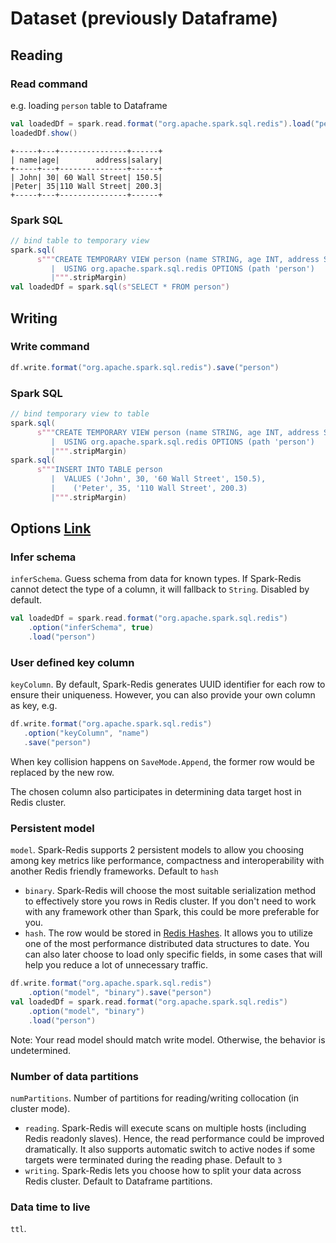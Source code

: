 # Dataset (previously Dataframe)

## Reading

### Read command

e.g. loading `person` table to Dataframe

```scala
val loadedDf = spark.read.format("org.apache.spark.sql.redis").load("person")
loadedDf.show()
```

```
+-----+---+---------------+------+
| name|age|        address|salary|
+-----+---+---------------+------+
| John| 30| 60 Wall Street| 150.5|
|Peter| 35|110 Wall Street| 200.3|
+-----+---+---------------+------+
```

### Spark SQL

```scala
// bind table to temporary view
spark.sql(
      s"""CREATE TEMPORARY VIEW person (name STRING, age INT, address STRING, salary DOUBLE)
         |  USING org.apache.spark.sql.redis OPTIONS (path 'person')
         |""".stripMargin)
val loadedDf = spark.sql(s"SELECT * FROM person")
```

## Writing

### Write command

```scala
df.write.format("org.apache.spark.sql.redis").save("person")
```

### Spark SQL

```scala
// bind temporary view to table
spark.sql(
      s"""CREATE TEMPORARY VIEW person (name STRING, age INT, address STRING, salary DOUBLE)
         |  USING org.apache.spark.sql.redis OPTIONS (path 'person')
         |""".stripMargin)
spark.sql(
      s"""INSERT INTO TABLE person
         |  VALUES ('John', 30, '60 Wall Street', 150.5),
         |    ('Peter', 35, '110 Wall Street', 200.3)
         |""".stripMargin)
```

## Options [Link](configuration.md##Dataframe)

### Infer schema

`inferSchema`. Guess schema from data for known types. If Spark-Redis cannot detect
the type of a column, it will fallback to `String`. Disabled by default.
```scala
val loadedDf = spark.read.format("org.apache.spark.sql.redis")
    .option("inferSchema", true)
    .load("person")
```

### User defined key column

`keyColumn`. By default, Spark-Redis generates UUID identifier for each row to ensure
their uniqueness.
However, you can also provide your own column as key, e.g.
```scala
df.write.format("org.apache.spark.sql.redis")
   .option("keyColumn", "name")
   .save("person")
```
When key collision happens on ```SaveMode.Append```, the former row would
be replaced by the new row.

The chosen column also participates in determining data target host in
Redis cluster.

### Persistent model

`model`. Spark-Redis supports 2 persistent models to allow you choosing among key
metrics like performance, compactness and interoperability with another
Redis friendly frameworks. Default to `hash`
  - `binary`. Spark-Redis will choose the most suitable serialization
  method to effectively store you rows in Redis cluster. If you don't need
  to work with any framework other than Spark, this could be more preferable
  for you.
  - `hash`. The row would be stored in [Redis Hashes](https://redislabs.com/ebook/part-1-getting-started/chapter-1-getting-to-know-redis/1-2-what-redis-data-structures-look-like/1-2-4-hashes-in-redis/).
  It allows you to utilize one of the most performance distributed data
  structures to date. You can also later choose to load only specific fields,
  in some cases that will help you reduce a lot of unnecessary traffic.
```scala
df.write.format("org.apache.spark.sql.redis")
    .option("model", "binary").save("person")
val loadedDf = spark.read.format("org.apache.spark.sql.redis")
    .option("model", "binary")
    .load("person")
```
Note: Your read model should match write model. Otherwise, the behavior
is undetermined.

### Number of data partitions

`numPartitions`. Number of partitions for reading/writing collocation
(in cluster mode).
  - `reading`. Spark-Redis will execute scans on multiple
  hosts (including Redis readonly slaves). Hence, the read performance
  could be improved dramatically. It also supports automatic switch to
  active nodes if some targets were terminated during the reading phase.
  Default to `3`
  - `writing`. Spark-Redis lets you choose how to split your data across
  Redis cluster. Default to Dataframe partitions.

### Data time to live

`ttl`.
